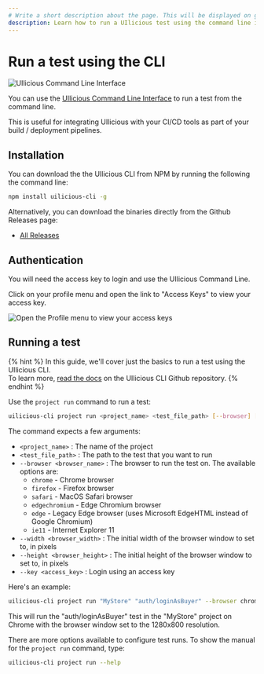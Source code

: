 ```yaml
---
# Write a short description about the page. This will be displayed on google search results.
description: Learn how to run a UIlicious test using the command line interface
---
```


# Run a test using the CLI

![UIlicious Command Line Interface](https://github.com/uilicious/uilicious-cli/raw/main/readme-img/uilicious-cli-help.png)

You can use the [UIlicious Command Line Interface](https://github.com/uilicious/uilicious-cli) to run a test from the command line.

This is useful for integrating UIlicious with your CI/CD tools as part of your build / deployment pipelines.

## Installation

You can download the the UIlicious CLI from NPM by running the following the command line:

```sh
npm install uilicious-cli -g
```

Alternatively, you can download the binaries directly from the Github Releases page:
- [All Releases](https://github.com/uilicious/uilicious-cli/releases)

## Authentication

You will need the access key to login and use the UIlicious Command Line.

Click on your profile menu and open the link to "Access Keys" to view your access key.

![Open the Profile menu to view your access keys](/static/img/uilicious-studio-profile-menu-access-keys.png)

## Running a test

{% hint %}
In this guide, we'll cover just the basics to run a test using the UIlicious CLI. 
<br>
To learn more, [read the docs](https://github.com/uilicious/uilicious-cli) on the UIlicious CLI Github repository.
{% endhint %}

Use the `project run` command to run a test:

```sh
uilicious-cli project run <project_name> <test_file_path> [--browser] [--width] [--height] --key <access_key> 
```

The command expects a few arguments:
- `<project_name>` : The name of the project
- `<test_file_path>` : The path to the test that you want to run
- `--browser <browser_name>` : The browser to run the test on. The available options are:
    - `chrome` - Chrome browser
    - `firefox` - Firefox browser
    - `safari` - MacOS Safari browser
    - `edgechromium` - Edge Chromium browser
    - `edge` - Legacy Edge browser (uses Microsoft EdgeHTML instead of Google Chromium)
    - `ie11` - Internet Explorer 11
- `--width <browser_width>` : The initial width of the browser window to set to, in pixels
- `--height <browser_height>` : The initial height of the browser window to set to, in pixels
- `--key <access_key>` : Login using an access key

Here's an example:
```sh
uilicious-cli project run "MyStore" "auth/loginAsBuyer" --browser chrome --width 1280 --height 800 --key <access_key>
```
This will run the "auth/loginAsBuyer" test in the "MyStore" project on Chrome with the browser window set to the 1280x800 resolution.

There are more options available to configure test runs. To show the manual for the `project run` command, type:

```sh
uilicious-cli project run --help
````